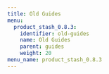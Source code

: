 ```yaml
---
title: Old Guides
menu:
  product_stash_0.8.3:
    identifier: old-guides
    name: Old Guides
    parent: guides
    weight: 20
menu_name: product_stash_0.8.3
---
```

